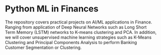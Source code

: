 # Python ML in Finances
The repository covers practical projects on AI/ML applications in Finance. Ranging from application of Deep Neural Networks such as Long Short Term Memory (LSTM) networks to K-means clustering and PCA. In addition, we will cover unsupervised machine learning strategies such as K-Means Clustering and Principal Components Analysis to perform Banking Customer Segmentation or Clustering.
